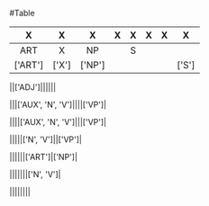 
#Table

|X|X|X|X|X|X|X|X|
|:---:|:---:|:---:|:---:|:---:|:---:|:---:|:---:|
|ART|X|NP||S|
|['ART']|['X']|['NP']|||||['S']|

||['ADJ']||||||

|||['AUX', 'N', 'V']||||['VP']|

||||['AUX', 'N', 'V']|||['VP']|

|||||['N', 'V']||['VP']|

||||||['ART']|['NP']|

|||||||['N', 'V']|

||||||||
